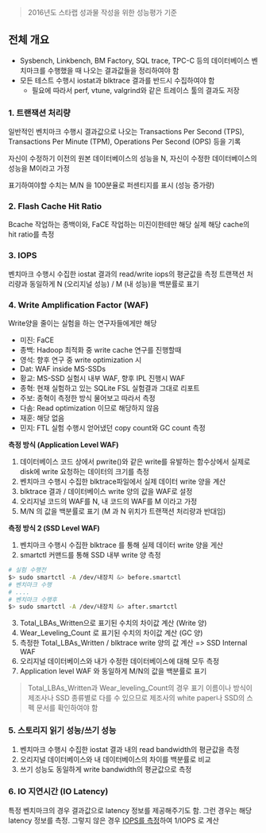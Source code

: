 > 2016년도 스타랩 성과물 작성을 위한 성능평가 기준

## 전체 개요

* Sysbench, Linkbench, BM Factory, SQL trace, TPC-C 등의 데이터베이스 벤치마크를 수행했을 때 나오는 결과값들을 정리하여야 함
* 모든 테스트 수행시 iostat과 blktrace 결과를 반드시 수집하여야 함
	* 필요에 따라서 perf, vtune, valgrind와 같은 트레이스 툴의 결과도 저장

### 1. 트랜잭션 처리량 

일반적인 벤치마크 수행시 결과값으로 나오는 Transactions Per Second (TPS), Transactions Per Minute (TPM), Operations Per Second (OPS) 등을 기록

자신이 수정하기 이전의 원본 데이터베이스의 성능을 N, 자신이 수정한 데이터베이스의 성능을 M이라고 가정

표기하여야할 수치는 M/N 을 100분율로 퍼센티지를 표시 (성능 증가량)

### 2. Flash Cache Hit Ratio

Bcache 작업하는 종백이와, FaCE 작업하는 미진이한테만 해당
실제 해당 cache의 hit ratio를 측정

### 3. IOPS
벤치마크 수행시 수집한 iostat 결과의 read/write iops의 평균값을 측정
트랜잭션 처리량과 동일하게 N (오리지널 성능) / M (내 성능)을 백분률로 표기

### 4. Write Amplification Factor (WAF)
Write양을 줄이는 실험을 하는 연구자들에게만 해당
- 미진: FaCE
- 종백: Hadoop 최적화 중 write cache 연구를 진행할때
- 영석: 향후 연구 중 write optimization 시
- Dat: WAF inside MS-SSDs
- 황교: MS-SSD 실험시 내부 WAF, 향후 IPL 진행시 WAF 
- 종혁: 현재 실험하고 있는 SQLite FSL 실험결과 그대로 리포트
- 주보: 종혁이 측정한 방식 물어보고 따라서 측정
- 다솜: Read optimization 이므로 해당하지 않음
- 재훈: 해당 없음
- 민지: FTL 실험 수행시 얻어냈던 copy count와 GC count 측정

**측정 방식 (Application Level WAF)**
1. 데이터베이스 코드 상에서 pwrite()와 같은 write를 유발하는 함수상에서 실제로 disk에 write 요청하는 데이터의 크기를 측정
2. 벤치마크 수행시 수집한 blktrace파일에서 실제 데이터 write 양을 계산
3. blktrace 결과 / 데이터베이스 write 양의 값을 WAF로 설정
4. 오리지널 코드의 WAF를 N, 내 코드의 WAF를 M 이라고 가정
5. M/N 의 값을 백분률로 표기 (M 과 N 위치가 트랜잭션 처리량과 반대임)

**측정 방식 2 (SSD Level WAF)**
1. 벤치마크 수행시 수집한 blktrace 를 통해 실제 데이터 write 양을 게산
2. smartctl 커맨드를 통해 SSD 내부 write 양 측정
```bash
# 실험 수행전
$> sudo smartctl -A /dev/내장치 &> before.smartctl
# 벤치마크 수행
# ....
# 벤치마크 수행후 
$> sudo smartctl -A /dev/내장치 &> after.smartctl
```
3. Total_LBAs_Written으로 표기된 수치의 차이값 계산 (Write 양)
4. Wear_Leveling_Count 로 표기된 수치의 차이값 계산 (GC 양)
5. 측정한 Total_LBAs_Written / blktrace write 양의 값 계산 => SSD Internal WAF
5. 오리지널 데이터베이스와 내가 수정한 데이터베이스에 대해 모두 측정
6. Application level WAF 와 동일하게 M/N의 값을 백분률로 표기
> Total_LBAs_Written과 Wear_leveling_Count의 경우 표기 이름이나 방식이 제조사나 SSD 종류별로 다를 수 있으므로 제조사의 white paper나 SSD의 스펙 문서를 확인하여야 함

### 5. 스토리지 읽기 성능/쓰기 성능

1. 벤치마크 수행시 수집한 iostat 결과 내의 read bandwidth의 평균값을 측정
2. 오리지널 데이터베이스와 내 데이터베이스의 차이를 백분률로 비교
3. 쓰기 성능도 동일하게 write bandwidth의 평균값으로 측정

### 6. IO 지연시간 (IO Latency)
특정 벤치마크의 경우 결과값으로 latency 정보를 제공해주기도 함. 그런 경우는 해당 latency 정보를 측정. 
그렇지 않은 경우 [IOPS를 측정](#3-IOPS)하여 1/IOPS 로 계산
